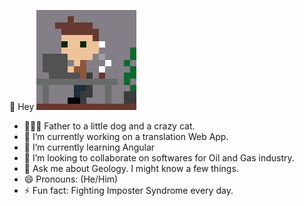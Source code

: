 👋 Hey
 ![](https://github.com/SkiereszDiego/SkiereszDiego/blob/main/firstpixelart.gif)
- 👨‍👩‍👦 Father to a little dog and a crazy cat.
- 🔭 I’m currently working on a translation Web App.
- 🌱 I’m currently learning Angular
- 👯 I’m looking to collaborate on softwares for Oil and Gas industry.                   
- 💬 Ask me about Geology. I might know a few things.
- 😄 Pronouns: (He/Him)
- ⚡ Fun fact: Fighting Imposter Syndrome every day.


